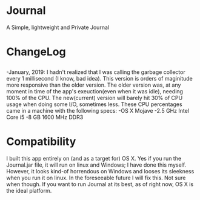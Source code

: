 # Journal
A Simple, lightweight and Private Journal
# <p>ChangeLog</p>
<p>
 -January, 2019: I hadn't realized that I was calling the garbage collector every 1 millisecond (I know, bad idea). 
 This version is orders of maginitude more responsive than the older version. 
 The older version was, at any moment in time of the app's exeuction(even when it was idle), needing 100% of the CPU. 
 The new(current) version will barely hit 30% of CPU usage when doing some I/O, sometimes less. These CPU percentages came in a machine with the following specs:
-OS X Mojave
-2.5 GHz Intel Core i5
-8 GB 1600 MHz DDR3

 </p>

# Compatibility
I built this app entirely on (and as a target for) OS X. Yes if you run the Journal.jar file, it will run on linux and Windows; I have done this myself. However, it looks kind-of horrendous on Windows and looses its sleekness when you run it on linux. In the foreseeable future I will fix this. Not sure when though. If you want to run Journal at its best, as of right now, OS X is the ideal platform.
